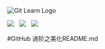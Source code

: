 ![Git Learn Logo](https://images.cnblogs.com/cnblogs_com/hollow/1530701/o_Git-Logo.png)

<a title="MIT" target="_blank" href="https://github.com/yanbog/learngit/blob/master/LICENSE"><img src="https://img.shields.io/badge/license-MIT-orange.svg?style=flat-square"></a>&nbsp;&nbsp;
<a title="Downloads" target="_blank" href="https://github.com/yanbog/learngit/releases"><img src="https://img.shields.io/github/downloads/yanbog/learngit/total.svg?style=flat-square&color=99CC99"></a>&nbsp;&nbsp;
<a title="Releases" target="_blank" href="https://github.com/yanbog/learngit/releases"><img src="https://img.shields.io/github/release/yanbog/learngit.svg?style=flat-square&color=CC6666"></a>&nbsp;&nbsp;


#GitHub 进阶之美化README.md